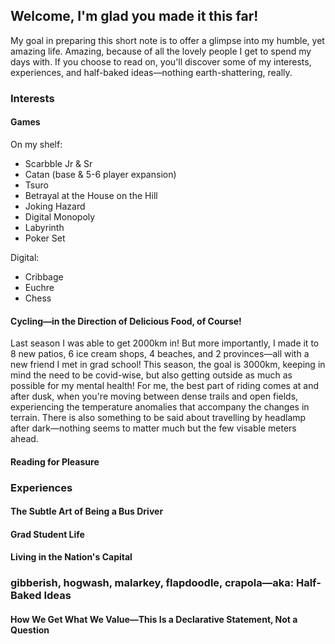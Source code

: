 ## Welcome, I'm glad you made it this far!
My goal in preparing this short note is to offer a glimpse into my humble, yet amazing life. Amazing, because of all the lovely people I get to spend my days with.
If you choose to read on, you'll discover some of my interests, experiences, and half-baked ideas—nothing earth-shattering, really.

### Interests

#### Games

On my shelf:
- Scarbble Jr & Sr
- Catan (base & 5-6 player expansion)
- Tsuro
- Betrayal at the House on the Hill
- Joking Hazard
- Digital Monopoly
- Labyrinth
- Poker Set

Digital:
- Cribbage
- Euchre
- Chess

#### Cycling—in the Direction of Delicious Food, of Course!
Last season I was able to get 2000km in! But more importantly, I made it to 8 new patios, 6 ice cream shops, 4 beaches, and 2 provinces—all with a new friend I met in grad school!
This season, the goal is 3000km, keeping in mind the need to be covid-wise, but also getting outside as much as possible for my mental health! For me, the best part of riding comes at and after dusk, when you're moving between dense trails and open fields, experiencing the temperature anomalies that accompany the changes in terrain. There is also something to be said about travelling by headlamp after dark—nothing seems to matter much but the few visable meters ahead.

#### Reading for Pleasure

### Experiences

#### The Subtle Art of Being a Bus Driver

#### Grad Student Life

#### Living in the Nation's Capital

### gibberish, hogwash, malarkey, flapdoodle, crapola—aka: Half-Baked Ideas

#### How We Get What We Value—This Is a Declarative Statement, Not a Question






